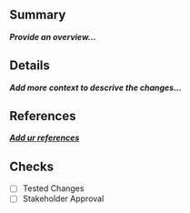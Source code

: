 ## Summary
***Provide an overview...***

## Details
***Add more context to descrive the changes...***

## References
***[Add ur references](www.google.com)***

## Checks 
- [ ] Tested Changes
- [ ] Stakeholder Approval

